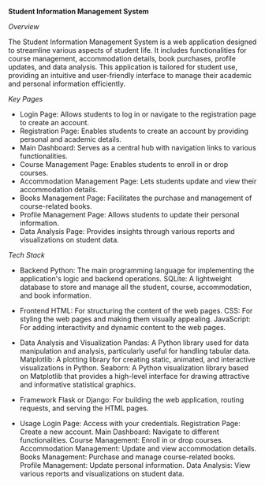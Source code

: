 **Student Information Management System**

*Overview*

The Student Information Management System is a web application designed to streamline various aspects of student life. It includes functionalities for course management, accommodation details, book purchases, profile updates, and data analysis. This application is tailored for student use, providing an intuitive and user-friendly interface to manage their academic and personal information efficiently.

*Key Pages*

- Login Page: Allows students to log in or navigate to the registration page to create an account.
- Registration Page: Enables students to create an account by providing personal and academic details.
- Main Dashboard: Serves as a central hub with navigation links to various functionalities.
- Course Management Page: Enables students to enroll in or drop courses.
- Accommodation Management Page: Lets students update and view their accommodation details.
- Books Management Page: Facilitates the purchase and management of course-related books.
- Profile Management Page: Allows students to update their personal information.
- Data Analysis Page: Provides insights through various reports and visualizations on student data.
  
*Tech Stack*

- Backend
    Python: The main programming language for implementing the application's logic and backend operations.
    SQLite: A lightweight database to store and manage all the student, course, accommodation, and book information.
- Frontend
    HTML: For structuring the content of the web pages.
    CSS: For styling the web pages and making them visually appealing.
    JavaScript: For adding interactivity and dynamic content to the web pages.
- Data Analysis and Visualization
    Pandas: A Python library used for data manipulation and analysis, particularly useful for handling tabular data.
    Matplotlib: A plotting library for creating static, animated, and interactive visualizations in Python.
    Seaborn: A Python visualization library based on Matplotlib that provides a high-level interface for drawing attractive and informative statistical graphics.
- Framework
   Flask or Django: For building the web application, routing requests, and serving the HTML pages.


- Usage
     Login Page: Access with your credentials.
     Registration Page: Create a new account.
     Main Dashboard: Navigate to different functionalities.
     Course Management: Enroll in or drop courses.
     Accommodation Management: Update and view accommodation details.
     Books Management: Purchase and manage course-related books.
     Profile Management: Update personal information.
     Data Analysis: View various reports and visualizations on student data.

